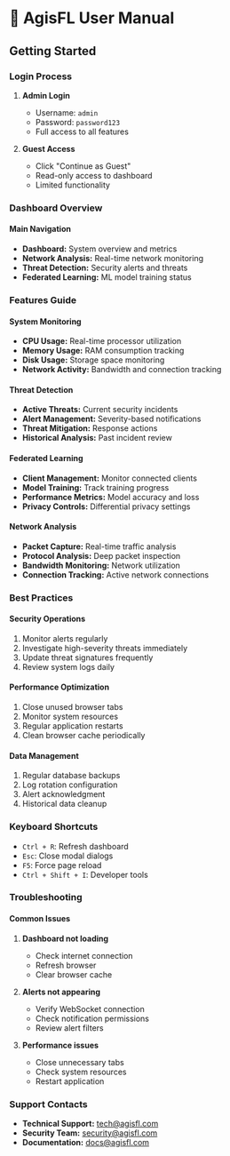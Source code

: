 
# 📖 AgisFL User Manual

## Getting Started

### Login Process

1. **Admin Login**
   - Username: `admin`
   - Password: `password123`
   - Full access to all features

2. **Guest Access**
   - Click "Continue as Guest"
   - Read-only access to dashboard
   - Limited functionality

### Dashboard Overview

#### Main Navigation
- **Dashboard:** System overview and metrics
- **Network Analysis:** Real-time network monitoring
- **Threat Detection:** Security alerts and threats
- **Federated Learning:** ML model training status

### Features Guide

#### System Monitoring
- **CPU Usage:** Real-time processor utilization
- **Memory Usage:** RAM consumption tracking
- **Disk Usage:** Storage space monitoring
- **Network Activity:** Bandwidth and connection tracking

#### Threat Detection
- **Active Threats:** Current security incidents
- **Alert Management:** Severity-based notifications
- **Threat Mitigation:** Response actions
- **Historical Analysis:** Past incident review

#### Federated Learning
- **Client Management:** Monitor connected clients
- **Model Training:** Track training progress
- **Performance Metrics:** Model accuracy and loss
- **Privacy Controls:** Differential privacy settings

#### Network Analysis
- **Packet Capture:** Real-time traffic analysis
- **Protocol Analysis:** Deep packet inspection
- **Bandwidth Monitoring:** Network utilization
- **Connection Tracking:** Active network connections

### Best Practices

#### Security Operations
1. Monitor alerts regularly
2. Investigate high-severity threats immediately
3. Update threat signatures frequently
4. Review system logs daily

#### Performance Optimization
1. Close unused browser tabs
2. Monitor system resources
3. Regular application restarts
4. Clean browser cache periodically

#### Data Management
1. Regular database backups
2. Log rotation configuration
3. Alert acknowledgment
4. Historical data cleanup

### Keyboard Shortcuts

- `Ctrl + R`: Refresh dashboard
- `Esc`: Close modal dialogs
- `F5`: Force page reload
- `Ctrl + Shift + I`: Developer tools

### Troubleshooting

#### Common Issues

1. **Dashboard not loading**
   - Check internet connection
   - Refresh browser
   - Clear browser cache

2. **Alerts not appearing**
   - Verify WebSocket connection
   - Check notification permissions
   - Review alert filters

3. **Performance issues**
   - Close unnecessary tabs
   - Check system resources
   - Restart application

### Support Contacts

- **Technical Support:** tech@agisfl.com
- **Security Team:** security@agisfl.com
- **Documentation:** docs@agisfl.com
